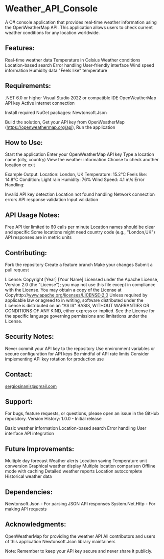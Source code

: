 # Weather_API_Console
A C# console application that provides real-time weather information using the OpenWeatherMap API. This application allows users to check current weather conditions for any location worldwide.

## Features:

Real-time weather data
Temperature in Celsius
Weather conditions
Location-based search
Error handling
User-friendly interface
Wind speed information
Humidity data
"Feels like" temperature

## Requirements:

.NET 6.0 or higher
Visual Studio 2022 or compatible IDE
OpenWeatherMap API key
Active internet connection

Install required NuGet packages:
Newtonsoft.Json

Build the solution,
Get your API key from OpenWeatherMap (https://openweathermap.org/api),
Run the application

## How to Use:

Start the application
Enter your OpenWeatherMap API key
Type a location name (city, country)
View the weather information
Choose to check another location or exit

Example Output:
Location: London, UK
Temperature: 15.2°C
Feels like: 14.8°C
Condition: Light rain
Humidity: 76%
Wind Speed: 4.1 m/s
Error Handling:

Invalid API key detection
Location not found handling
Network connection errors
API response validation
Input validation

## API Usage Notes:

Free API tier limited to 60 calls per minute
Location names should be clear and specific
Some locations might need country code (e.g., "London,UK")
API responses are in metric units

## Contributing:

Fork the repository
Create a feature branch
Make your changes
Submit a pull request

License:
Copyright [Year] [Your Name]
Licensed under the Apache License, Version 2.0 (the "License");
you may not use this file except in compliance with the License.
You may obtain a copy of the License at
Copyhttp://www.apache.org/licenses/LICENSE-2.0
Unless required by applicable law or agreed to in writing, software
distributed under the License is distributed on an "AS IS" BASIS,
WITHOUT WARRANTIES OR CONDITIONS OF ANY KIND, either express or implied.
See the License for the specific language governing permissions and
limitations under the License.

## Security Notes:

Never commit your API key to the repository
Use environment variables or secure configuration for API keys
Be mindful of API rate limits
Consider implementing API key rotation for production use

## Contact:
sergiosinanis@gmail.com

## Support:
For bugs, feature requests, or questions, please open an issue in the GitHub repository.
Version History:
1.0.0 - Initial release

Basic weather information
Location-based search
Error handling
User interface
API integration

## Future Improvements:

Multiple day forecast
Weather alerts
Location saving
Temperature unit conversion
Graphical weather display
Multiple location comparison
Offline mode with caching
Detailed weather reports
Location autocomplete
Historical weather data

## Dependencies:

Newtonsoft.Json - For parsing JSON API responses
System.Net.Http - For making API requests

## Acknowledgments:

OpenWeatherMap for providing the weather API
All contributors and users of this application
Newtonsoft.Json library maintainers

Note: Remember to keep your API key secure and never share it publicly.
